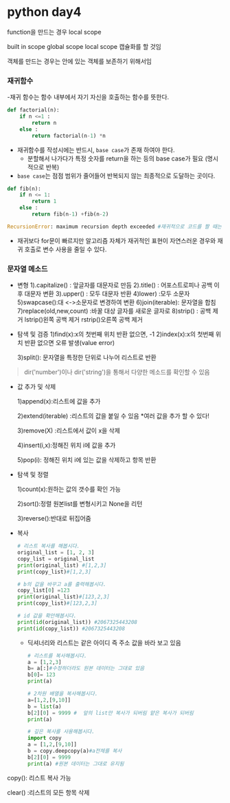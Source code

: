 # python day4

function을 만드는 경우 local scope 

built in scope global scope local scope 캡슐화를 할 것임

객체를 만드는 경우는 안에 있는 객체를 보존하기 위해서임

### 재귀함수

-재귀 함수는 함수 내부에서 자기 자신을 호출하는 함수를 뜻한다.

``` python
def factorial(n):
    if n <=1 :
        return n
    else :
        return factorial(n-1) *n
```

- 재귀함수를 작성시에는 반드시, `base case`가 존재 하여야 한다.
  - 분할해서 나가다가 특정 숫자를 return을 하는 등의 base case가 필요 (명시적으로 반복)
- `base case`는 점점 범위가 줄어들어 반복되지 않는 최종적으로 도달하는 곳이다.

``` python
def fib(n):
    if n <= 1:
        return 1
    else :
        return fib(n-1) +fib(n-2)
```

```python
RecursionError: maximum recursion depth exceeded #재귀적으로 코드를 짤 때는 1000번 넘으면 안됨
```

- 재귀보다 for문이 빠르지만 알고리즘 자체가 재귀적인 표현이 자연스러운 경우와 재귀 호출로 변수 사용을 줄일 수 있다.

### 문자열 메소드 
- 변형
	1).capitalize() : 앞글자를 대문자로 만듬
	2).title() : 어포스트로피나 공백 이후 대문자 변환
	3).upper() : 모두 대문자 반환
	4)lower) :모두 소문자
	5)swapcase():대 <->소문자로 변경하여 변환
	6)join(iterable): 문자열을 합침
	7)replace(old,new,count) :바꿀 대상 글자를 새로운 글자로
	8)strip() : 공백 제거 lstrip()왼쪽 공백 제거 rstrip()오른쪽 공백 제거



- 탐색 및 검증
   1)find(x):x의 첫번째 위치 반환 없으면, -1
	2)index(x):x의 첫번째 위치 반환 없으면 오류 발생(value error)
	
	3)split(): 문자열을 특정한 단위로 나누어 리스트로 반환

> dir('number')이나 dir('string')을 통해서 다양한 메소드를 확인할 수 있음



- 값 추가 및 삭제

  1)append(x):리스트에 값을 추가

  2)extend(iterable) :리스트의 값을 붙일 수 있음 *여러 값을 추가 할 수 있다!

  3)remove(X) :리스트에서 값이 x을 삭제

  4)insert(i,x):정해진 위치 i에 값을 추가

  5)pop(i): 정해진 위치 i에 있는 값을 삭제하고 항목 반환


- 탐색 및 정렬

  1)count(x):원하는 값의 갯수를 확인 가능 
  
  2)sort():정렬 원본list를 변형시키고 None을 리턴
  
  3)reverse():반대로 뒤집어줌
  
  
  
- 복사

  ``` python
  # 리스트 복사를 해봅시다.
  original_list = [1, 2, 3]
  copy_list = original_list
  print(original_list) #[1,2,3]
  print(copy_list)#[1,2,3]
  
  # b의 값을 바꾸고 a를 출력해봅시다.
  copy_list[0] =123
  print(original_list)#[123,2,3]
  print(copy_list)#[123,2,3]
  
  # id 값을 확안해봅시다.
  print(id(original_list)) #2067325443208
  print(id(copy_list)) #2067325443208
  
  ```

  

  - 딕셔너리와 리스트는 같은 아이디 즉 주소 값을 바라 보고 있음

    ``` python
    # 리스트를 복사해봅시다.
    a = [1,2,3]
    b= a[:]#수정하더라도 원본 데이터는 그대로 있음
    b[0]= 123
    print(a)
    
    # 2차원 배열을 복사해봅시다.
    a=[1,2,[9,10]]
    b = list(a)
    b[2][0] = 9999 #  앞의 list만 복사가 되버림 얕은 복사가 되버림
    print(a)
    
    # 깊은 복사를 사용해봅시다.
    import copy
    a = [1,2,[9,10]]
    b = copy.deepcopy(a)#a전체를 복사
    b[2][0] = 9999
    print(a) #원본 데이터는 그대로 유지됨
    ```

    

copy(): 리스트 복사 가능

clear() :리스트의 모든 항목 삭제
